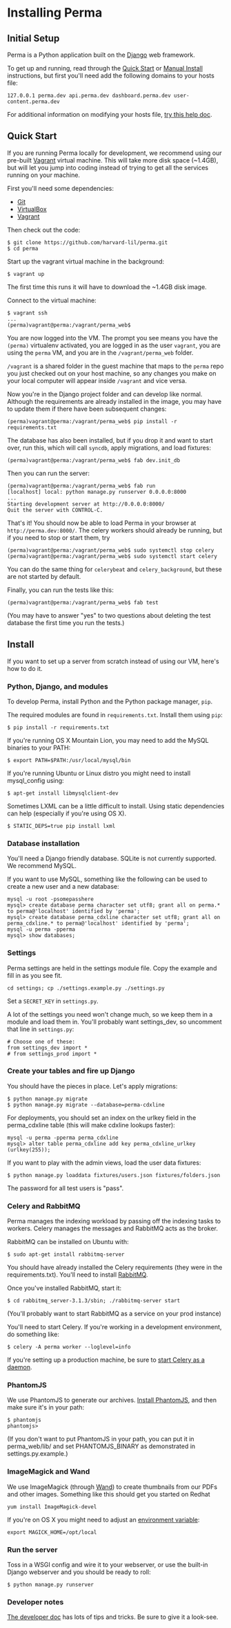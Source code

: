 Installing Perma
=====

## Initial Setup

Perma is a Python application built on the [Django](https://www.djangoproject.com/) web framework.

To get up and running, read through the [Quick Start](#quick-start) or
[Manual Install](#install) instructions, but first you'll need add the
following domains to your hosts file:

    127.0.0.1 perma.dev api.perma.dev dashboard.perma.dev user-content.perma.dev

For additional information on modifying your hosts file,
[try this help doc](http://www.rackspace.com/knowledge_center/article/how-do-i-modify-my-hosts-file).

## Quick Start

If you are running Perma locally for development, we recommend using
our pre-built [Vagrant](http://docs.vagrantup.com/v2/getting-started/)
virtual machine. This will take more disk space (~1.4GB), but will let
you jump into coding instead of trying to get all the services running
on your machine.

First you'll need some dependencies:

* [Git](http://git-scm.com/downloads)
* [VirtualBox](https://www.virtualbox.org/wiki/Downloads)
* [Vagrant](http://www.vagrantup.com/downloads.html)

Then check out the code:

    $ git clone https://github.com/harvard-lil/perma.git
    $ cd perma

Start up the vagrant virtual machine in the background:

    $ vagrant up

The first time this runs it will have to download the ~1.4GB disk image.

Connect to the virtual machine:

    $ vagrant ssh
    ...
    (perma)vagrant@perma:/vagrant/perma_web$

You are now logged into the VM. The prompt you see means you have the
`(perma)` virtualenv activated, you are logged in as the user
`vagrant`, you are using the `perma` VM, and you are in the
`/vagrant/perma_web` folder.

`/vagrant` is a shared folder in the guest machine that maps to the
`perma` repo you just checked out on your host machine, so any changes
you make on your local computer will appear inside `/vagrant` and vice
versa.

Now you're in the Django project folder and can develop like
normal. Although the requirements are already installed in the image,
you may have to update them if there have been subsequent changes:

    (perma)vagrant@perma:/vagrant/perma_web$ pip install -r requirements.txt

The database has also been installed, but if you drop it and want to
start over, run this, which will call `syncdb`, apply migrations, and
load fixtures:

    (perma)vagrant@perma:/vagrant/perma_web$ fab dev.init_db

Then you can run the server:

    (perma)vagrant@perma:/vagrant/perma_web$ fab run
    [localhost] local: python manage.py runserver 0.0.0.0:8000
    ...
    Starting development server at http://0.0.0.0:8000/
    Quit the server with CONTROL-C.

That's it! You should now be able to load Perma in your browser at `http://perma.dev:8000/`. The celery workers should already be running, but if you need to stop or start them, try

    (perma)vagrant@perma:/vagrant/perma_web$ sudo systemctl stop celery
    (perma)vagrant@perma:/vagrant/perma_web$ sudo systemctl start celery

You can do the same thing for `celerybeat` and `celery_background`, but these are not started by default.

Finally, you can run the tests like this:

    (perma)vagrant@perma:/vagrant/perma_web$ fab test

(You may have to answer "yes" to two questions about deleting the test database the first time you run the tests.)

## Install

If you want to set up a server from scratch instead of using our VM, here's how to do it.

### Python, Django, and modules

To develop Perma, install Python and the Python package manager, `pip`.

The required modules are found in `requirements.txt`. Install them using `pip`:

    $ pip install -r requirements.txt

If you're running OS X Mountain Lion, you may need to add the MySQL
binaries to your PATH:

    $ export PATH=$PATH:/usr/local/mysql/bin

If you're running Ubuntu or Linux distro you might need to install mysql_config using:

    $ apt-get install libmysqlclient-dev

Sometimes LXML can be a little difficult to install. Using static dependencies can help (especially if you're using OS X).

    $ STATIC_DEPS=true pip install lxml


### Database installation

You'll need a Django friendly database. SQLite is not currently supported. We recommend MySQL.

If you want to use MySQL, something like the following can be used to create a new user and a new database:

    mysql -u root -psomepasshere
    mysql> create database perma character set utf8; grant all on perma.* to perma@'localhost' identified by 'perma';
    mysql> create database perma_cdxline character set utf8; grant all on perma_cdxline.* to perma@'localhost' identified by 'perma';
    mysql -u perma -pperma
    mysql> show databases;

### Settings

Perma settings are held in the settings module file. Copy the example and fill in as you see fit.

    cd settings; cp ./settings.example.py ./settings.py

Set a `SECRET_KEY` in `settings.py`.

A lot of the settings you need won't change much, so we keep them in a module and load them in. You'll probably want settings_dev, so uncomment that line in `settings.py`:

    # Choose one of these:
    from settings_dev import *
    # from settings_prod import *

### Create your tables and fire up Django

You should have the pieces in place. Let's apply migrations:

    $ python manage.py migrate
    $ python manage.py migrate --database=perma-cdxline

For deployments, you should set an index on the urlkey field in the perma_cdxline table (this will make cdxline lookups faster):

    mysql -u perma -pperma perma_cdxline
    mysql> alter table perma_cdxline add key perma_cdxline_urlkey (urlkey(255));

If you want to play with the admin views, load the user data fixtures:

    $ python manage.py loaddata fixtures/users.json fixtures/folders.json

The password for all test users is "pass".

### Celery and RabbitMQ

Perma manages the indexing workload by passing off the indexing tasks to workers. Celery manages the messages and RabbitMQ acts as the broker.

RabbitMQ can be installed on Ubuntu with:

    $ sudo apt-get install rabbitmq-server

You should have already installed the Celery requirements (they were in the requirements.txt). You'll need to install [RabbitMQ](http://www.rabbitmq.com/).

Once you've installed RabbitMQ, start it:

    $ cd rabbitmq_server-3.1.3/sbin; ./rabbitmq-server start

(You'll probably want to start RabbitMQ as a service on your prod instance)

You'll need to start Celery. If you're working in a development environment, do something like:

    $ celery -A perma worker --loglevel=info

If you're setting up a production machine, be sure to [start Celery as a daemon](http://docs.celeryproject.org/en/latest/tutorials/daemonizing.html#daemonizing).

### PhantomJS

We use PhantomJS to generate our archives. [Install PhantomJS](http://phantomjs.org/download.html), and then make sure it's in your path:

    $ phantomjs
    phantomjs>

(If you don't want to put PhantomJS in your path, you can put it in perma_web/lib/ and set PHANTOMJS_BINARY as demonstrated in settings.py.example.)


### ImageMagick and Wand

We use ImageMagick (through [Wand](http://docs.wand-py.org/)) to create thumbnails from our PDFs and other images. Something like this should get you started on Redhat

    yum install ImageMagick-devel

If you're on OS X you might need to adjust an [environment variable](http://docs.wand-py.org/en/0.3.8/guide/install.html#install-imagemagick-on-mac):

	export MAGICK_HOME=/opt/local


### Run the server

Toss in a WSGI config and wire it to your webserver, or use the built-in Django webserver and you should be ready to roll:

    $ python manage.py runserver

### Developer notes

[The developer doc](https://github.com/harvard-lil/perma/blob/develop/developer.md) has lots of tips and tricks. Be sure to give it a look-see.
